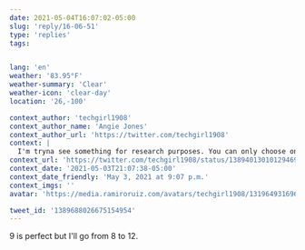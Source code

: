```yaml
---
date: 2021-05-04T16:07:02-05:00
slug: 'reply/16-06-51'
type: 'replies'
tags:


lang: 'en'
weather: '83.95°F'
weather-summary: 'Clear'
weather-icon: 'clear-day'
location: '26,-100'

context_author: 'techgirl1908'
context_author_name: 'Angie Jones'
context_author_url: 'https://twitter.com/techgirl1908'
context: |
  I'm tryna see something for research purposes. You can only choose one of these to eat. Which one you going with? https://t.co/gwTpNjDYgh
context_url: 'https://twitter.com/techgirl1908/status/1389401301012946947?s=12'
context_date: '2021-05-03T21:07:38-05:00'
context_date_friendly: 'May 3, 2021 at 9:07 p.m.'
context_imgs: ''
avatar: 'https://media.ramiroruiz.com/avatars/techgirl1908/1319649316965736451/-XOCbnFu_bigger.jpg'

tweet_id: '1389688026675154954'
---
```

9 is perfect but I'll go from 8 to 12.